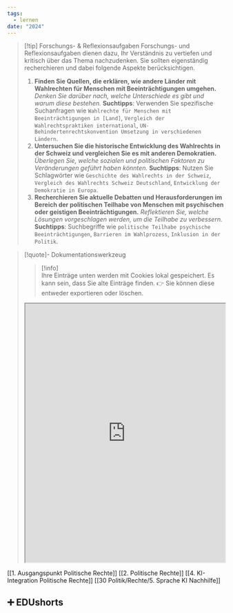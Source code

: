 ```yaml
---
tags:
  - lernen
date: "2024"
---
```

>[!tip] Forschungs- & Reflexionsaufgaben
Forschungs- und Reflexionsaufgaben dienen dazu, Ihr Verständnis zu vertiefen und kritisch über das Thema nachzudenken. Sie sollten eigenständig recherchieren und dabei folgende Aspekte berücksichtigen.
>
>1. **Finden Sie Quellen, die erklären, wie andere Länder mit Wahlrechten für Menschen mit Beeinträchtigungen umgehen.** _Denken Sie darüber nach, welche Unterschiede es gibt und warum diese bestehen._ **Suchtipps**: Verwenden Sie spezifische Suchanfragen wie `Wahlrechte für Menschen mit Beeinträchtigungen in [Land]`, `Vergleich der Wahlrechtspraktiken international`, `UN-Behindertenrechtskonvention Umsetzung in verschiedenen Ländern`.
>2. **Untersuchen Sie die historische Entwicklung des Wahlrechts in der Schweiz und vergleichen Sie es mit anderen Demokratien.** _Überlegen Sie, welche sozialen und politischen Faktoren zu Veränderungen geführt haben könnten._ **Suchtipps**: Nutzen Sie Schlagwörter wie `Geschichte des Wahlrechts in der Schweiz`, `Vergleich des Wahlrechts Schweiz Deutschland`, `Entwicklung der Demokratie in Europa`.
>3. **Recherchieren Sie aktuelle Debatten und Herausforderungen im Bereich der politischen Teilhabe von Menschen mit psychischen oder geistigen Beeinträchtigungen.** _Reflektieren Sie, welche Lösungen vorgeschlagen werden, um die Teilhabe zu verbessern._ **Suchtipps**: Suchbegriffe wie `politische Teilhabe psychische Beeinträchtigungen`, `Barrieren im Wahlprozess`, `Inklusion in der Politik`.

>[!quote]- Dokumentationswerkzeug
>>[!info]  
>Ihre Einträge unten werden mit Cookies lokal gespeichert. Es kann sein, dass Sie alte Einträge finden. 
>👉 Sie können diese entweder exportieren oder löschen.
><iframe width="100%" height="600" src="https://app.Lumi.education/run/nYkJQz" allowfullscreen allow="geolocation *; autoplay; encrypted-media"></iframe>


[[1. Ausgangspunkt Politische Rechte]]
[[2. Politische Rechte]]
[[4. KI-Integration Politische Rechte]]
[[30 Politik/Rechte/5. Sprache KI Nachhilfe]]

## ➕ EDUshorts
